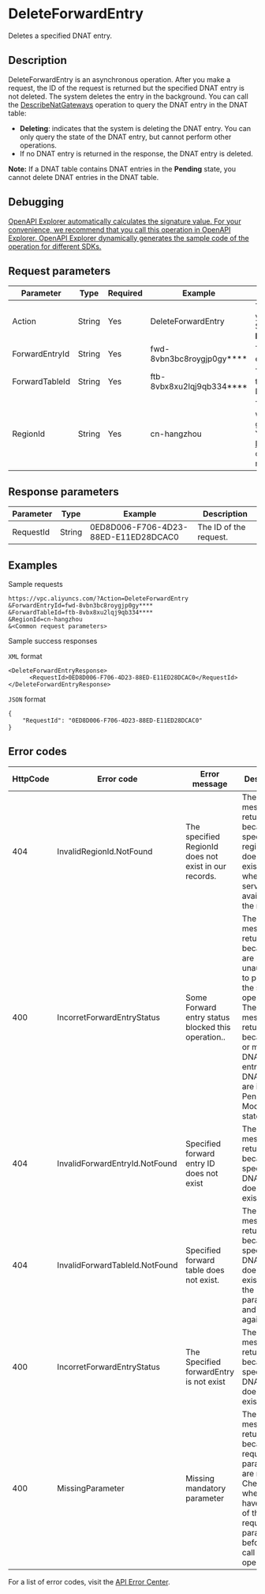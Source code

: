 # DeleteForwardEntry

Deletes a specified DNAT entry.

## Description

DeleteForwardEntry is an asynchronous operation. After you make a request, the ID of the request is returned but the specified DNAT entry is not deleted. The system deletes the entry in the background. You can call the [DescribeNatGateways](~~36054~~) operation to query the DNAT entry in the DNAT table:

-   **Deleting**: indicates that the system is deleting the DNAT entry. You can only query the state of the DNAT entry, but cannot perform other operations.
-   If no DNAT entry is returned in the response, the DNAT entry is deleted.

**Note:** If a DNAT table contains DNAT entries in the **Pending** state, you cannot delete DNAT entries in the DNAT table.

## Debugging

[OpenAPI Explorer automatically calculates the signature value. For your convenience, we recommend that you call this operation in OpenAPI Explorer. OpenAPI Explorer dynamically generates the sample code of the operation for different SDKs.](https://api.aliyun.com/#product=Vpc&api=DeleteForwardEntry&type=RPC&version=2016-04-28)

## Request parameters

|Parameter|Type|Required|Example|Description|
|---------|----|--------|-------|-----------|
|Action|String|Yes|DeleteForwardEntry|The operation that you want to perform. Set the value to **DeleteForwardEntry**. |
|ForwardEntryId|String|Yes|fwd-8vbn3bc8roygjp0gy\*\*\*\*|The ID of the DNAT entry to be deleted. |
|ForwardTableId|String|Yes|ftb-8vbx8xu2lqj9qb334\*\*\*\*|The ID of the DNAT table to which the DNAT entry belongs. |
|RegionId|String|Yes|cn-hangzhou|The ID of the region where the NAT gateway is deployed. You can call the [DescribeRegions](~~36063~~) operation to query region IDs. |

## Response parameters

|Parameter|Type|Example|Description|
|---------|----|-------|-----------|
|RequestId|String|0ED8D006-F706-4D23-88ED-E11ED28DCAC0|The ID of the request. |

## Examples

Sample requests

```
https://vpc.aliyuncs.com/?Action=DeleteForwardEntry
&ForwardEntryId=fwd-8vbn3bc8roygjp0gy****
&ForwardTableId=ftb-8vbx8xu2lqj9qb334****
&RegionId=cn-hangzhou
&<Common request parameters>
```

Sample success responses

`XML` format

```
<DeleteForwardEntryResponse>
      <RequestId>0ED8D006-F706-4D23-88ED-E11ED28DCAC0</RequestId>
</DeleteForwardEntryResponse>
```

`JSON` format

```
{ 
    "RequestId": "0ED8D006-F706-4D23-88ED-E11ED28DCAC0"
}
```

## Error codes

|HttpCode|Error code|Error message|Description|
|--------|----------|-------------|-----------|
|404|InvalidRegionId.NotFound|The specified RegionId does not exist in our records.|The error message returned because the specified region ID does not exist. Check whether the service is available in the region.|
|400|IncorretForwardEntryStatus|Some Forward entry status blocked this operation..|The error message returned because you are unauthorized to perform the specified operation. The error message returned because one or more DNAT entries in the DNAT table are in the Pending or Modifying state.|
|404|InvalidForwardEntryId.NotFound|Specified forward entry ID does not exist|The error message returned because the specified DNAT entry does not exist.|
|404|InvalidForwardTableId.NotFound|Specified forward table does not exist.|The error message returned because the specified DNAT table does not exist. Verify the parameter and try again.|
|400|IncorretForwardEntryStatus|The Specified forwardEntry is not exist|The error message returned because the specified DNAT entry does not exist.|
|400|MissingParameter|Missing mandatory parameter|The error message returned because the required parameters are not set. Check whether you have set all of the required parameters before you call this operation.|

For a list of error codes, visit the [API Error Center](https://error-center.alibabacloud.com/status/product/Vpc).

